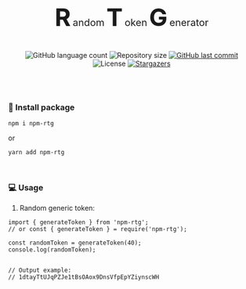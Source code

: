 <div align="center">
  <span style="font-weight: bold; font-size: 50px;">R</span>
  <span style="font-size: 20px;">andom</span>
  <span style="font-weight: bold; font-size: 50px;">T</span>
  <span style="font-size: 20px;">oken</span>
  <span style="font-weight: bold; font-size: 50px;">G</span>
  <span style="font-size: 20px;">enerator</span>
</div>

<h1></h1>

<p align="center">
  <img alt="GitHub language count" src="https://img.shields.io/github/languages/count/jtiagosantos/npm-rtg?color=%green">
  <img alt="Repository size" src="https://img.shields.io/github/repo-size/jtiagosantos/npm-rtg?color=blue">
  <a href="https://github.com/jtiagosantos/npm-rtg/commits/master">
    <img alt="GitHub last commit" src="https://img.shields.io/github/last-commit/jtiagosantos/npm-rtg?color=purple">
  </a>
  <img alt="License" src="https://img.shields.io/badge/license-MIT-brightgreen?color=orange">
   <a href="https://github.com/jtiagosantos/npm-rtg/stargazers">
    <img alt="Stargazers" src="https://img.shields.io/github/stars/jtiagosantos/npm-rtg?style=social">
  </a>
</p>

<br>
<br>

### 🚀 Install package

```
npm i npm-rtg
```

or

```
yarn add npm-rtg
```
<br>

### 💻 Usage

1. Random generic token:

```
import { generateToken } from 'npm-rtg';
// or const { generateToken } = require('npm-rtg');

const randomToken = generateToken(40);
console.log(randomToken);


// Output example:
// 1dtayTtUJqPZJe1tBsOAox9DnsVfpEpYZiynscWH
```